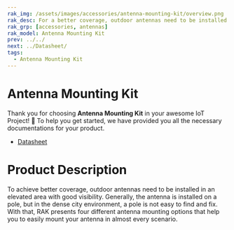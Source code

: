 ```yaml
---
rak_img: /assets/images/accessories/antenna-mounting-kit/overview.png
rak_desc: For a better coverage, outdoor antennas need to be installed in an elevated area with good visibility. With that, RAK presents four different antenna mounting options that help you to easily mount your antenna in almost every scenario.
rak_grp: [accessories, antennas]
rak_model: Antenna Mounting Kit
prev: ../../
next: ../Datasheet/
tags:
  - Antenna Mounting Kit
---
```


# Antenna Mounting Kit


Thank you for choosing **Antenna Mounting Kit** in your awesome IoT Project! 🎉 To help you get started, we have provided you all the necessary documentations for your product.

* [Datasheet](../Datasheet/)

# Product Description

To achieve better coverage, outdoor antennas need to be installed in an elevated area with good visibility. Generally, the antenna is installed on a pole, but in the dense city environment, a pole is not easy to find and fix. With that, RAK presents four different antenna mounting options that help you to easily mount your antenna in almost every scenario.

